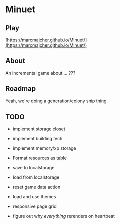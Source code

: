 # Minuet 

## Play

[https://marcmajcher.github.io/Minuet/](https://marcmajcher.github.io/Minuet/)

## About

An incremental game about.... ???

## Roadmap

Yeah, we're doing a generation/colony ship thing.

## TODO

* implement storage closet
* implement building tech
* implement memory/xp storage

* Format resources as table
* save to localstorage
* load from localstorage
* reset game data action
* load and use themes
* responsive page grid
* figure out why *everything* rerenders on heartbeat


